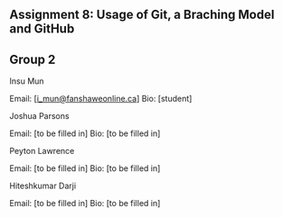 Assignment 8: Usage of Git, a Braching Model and GitHub
-------------------------------------------------------

Group 2
--------

Insu Mun


Email: [i_mun@fanshaweonline.ca]
Bio: [student]


Joshua Parsons


Email: [to be filled in]
Bio: [to be filled in]


Peyton Lawrence


Email: [to be filled in]
Bio: [to be filled in]


Hiteshkumar Darji


Email: [to be filled in]
Bio: [to be filled in]
